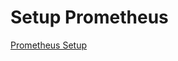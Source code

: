 # Setup Prometheus




[Prometheus Setup](https://ashishkr99.medium.com/persistent-prometheus-grafana-on-kubernetes-71336d3c7a22)